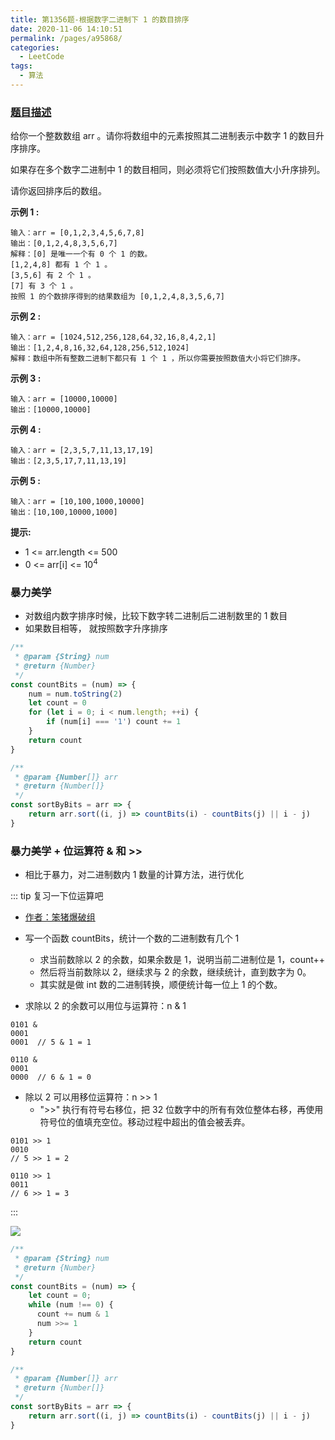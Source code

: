 ```yaml
---
title: 第1356题-根据数字二进制下 1 的数目排序
date: 2020-11-06 14:10:51
permalink: /pages/a95868/
categories:
  - LeetCode
tags:
  - 算法
---
```


### [题目描述](https://leetcode-cn.com/problems/sort-integers-by-the-number-of-1-bits/)

给你一个整数数组 arr 。请你将数组中的元素按照其二进制表示中数字 1 的数目升序排序。

如果存在多个数字二进制中 1 的数目相同，则必须将它们按照数值大小升序排列。

请你返回排序后的数组。

<!-- more -->

**示例 1 :**

```
输入：arr = [0,1,2,3,4,5,6,7,8]
输出：[0,1,2,4,8,3,5,6,7]
解释：[0] 是唯一一个有 0 个 1 的数。
[1,2,4,8] 都有 1 个 1 。
[3,5,6] 有 2 个 1 。
[7] 有 3 个 1 。
按照 1 的个数排序得到的结果数组为 [0,1,2,4,8,3,5,6,7]
```

**示例 2 :**

```
输入：arr = [1024,512,256,128,64,32,16,8,4,2,1]
输出：[1,2,4,8,16,32,64,128,256,512,1024]
解释：数组中所有整数二进制下都只有 1 个 1 ，所以你需要按照数值大小将它们排序。
```

**示例 3 :**

```
输入：arr = [10000,10000]
输出：[10000,10000]
```

**示例 4 :**

```
输入：arr = [2,3,5,7,11,13,17,19]
输出：[2,3,5,17,7,11,13,19]
```

**示例 5 :**

```
输入：arr = [10,100,1000,10000]
输出：[10,100,10000,1000]
```

**提示:**

- <span class="span-shadow">1 <= arr.length <= 500</span>
- <span class="span-shadow">0 <= arr[i] <= 10<sup>4</sup></span>

### 暴力美学

- 对数组内数字排序时候，比较下数字转二进制后二进制数里的 1 数目
- 如果数目相等， 就按照数字升序排序

```JavaScript
/**
 * @param {String} num
 * @return {Number}
 */
const countBits = (num) => {
    num = num.toString(2)
    let count = 0
    for (let i = 0; i < num.length; ++i) {
        if (num[i] === '1') count += 1
    }
    return count
}

/**
 * @param {Number[]} arr
 * @return {Number[]}
 */
const sortByBits = arr => {
    return arr.sort((i, j) => countBits(i) - countBits(j) || i - j)
}
```

### 暴力美学 + 位运算符 & 和 >>

- 相比于暴力，对二进制数内 1 数量的计算方法，进行优化

::: tip 复习一下位运算吧

- [作者：笨猪爆破组](https://leetcode-cn.com/problems/sort-integers-by-the-number-of-1-bits/solution/fu-xi-wei-yun-suan-fu-1356-gen-ju-shu-zi-er-jin-zh/)
- 写一个函数 countBits，统计一个数的二进制数有几个 1

  - 求当前数除以 2 的余数，如果余数是 1，说明当前二进制位是 1，count++
  - 然后将当前数除以 2，继续求与 2 的余数，继续统计，直到数字为 0。
  - 其实就是做 int 数的二进制转换，顺便统计每一位上 1 的个数。

- 求除以 2 的余数可以用位与运算符：n & 1

```
0101 &
0001
0001  // 5 & 1 = 1

0110 &
0001
0000  // 6 & 1 = 0
```

- 除以 2 可以用移位运算符：n >> 1
  - ">>" 执行有符号右移位，把 32 位数字中的所有有效位整体右移，再使用符号位的值填充空位。移动过程中超出的值会被丢弃。

```
0101 >> 1
0010
// 5 >> 1 = 2

0110 >> 1
0011
// 6 >> 1 = 3
```

:::

<img src="https://cdn.jsdelivr.net/gh/yao-zhixiang/CDN/images/leetcode/sort-integers-by-the-number-of-1-bits.png" />

```JavaScript
/**
 * @param {String} num
 * @return {Number}
 */
const countBits = (num) => {
    let count = 0;
    while (num !== 0) {
      count += num & 1
      num >>= 1
    }
    return count
}

/**
 * @param {Number[]} arr
 * @return {Number[]}
 */
const sortByBits = arr => {
    return arr.sort((i, j) => countBits(i) - countBits(j) || i - j)
}
```

